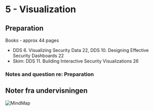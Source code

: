 # 5 - Visualization

## Preparation

Books - approx 44 pages   
  - DDS 6. Visualizing Security Data 22, DDS 10. Designing Effective Security Dashboards 22   
  - Skim: DDS 11. Building Interactive Security Visualizations 26   

### Notes and question re: Preparation




## Noter fra undervisningen



![MindMap](media/mind-map-5.png)